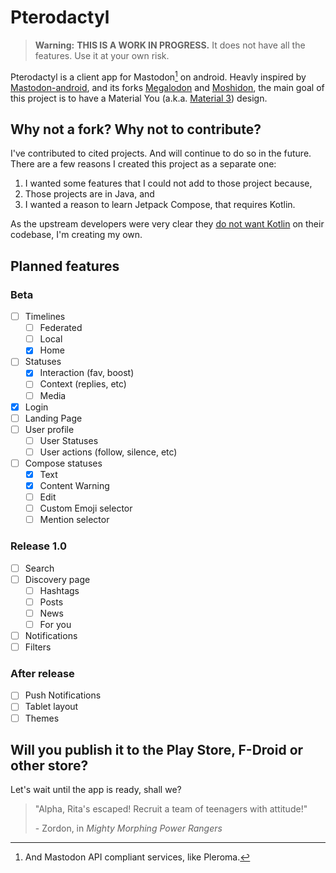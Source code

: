 # Pterodactyl

> **Warning:** **THIS IS A WORK IN PROGRESS.** It does not have all the
> features. Use it at your own risk.

Pterodactyl is a client app for Mastodon[^mastodonapi] on android. Heavly
inspired by [Mastodon-android][masto01], and its forks [Megalodon][megs] and
[Moshidon][moshi], the main goal of this project is to have a Material You
(a.k.a. [Material 3][md3]) design.

[^mastodonapi]: And Mastodon API compliant services, like Pleroma.

## Why not a fork? Why not to contribute?

I've contributed to cited projects. And will continue to do so in the future.
There are a few reasons I created this project as a separate one:

1. I wanted some features that I could not add to those project because,
1. Those projects are in Java, and
1. I wanted a reason to learn Jetpack Compose, that requires Kotlin.

As the upstream developers were very clear they [do not want Kotlin][masto02] on
their codebase, I'm creating my own.

## Planned features

### Beta

- [ ] Timelines
  - [ ] Federated
  - [ ] Local
  - [x] Home
- [ ] Statuses
  - [x] Interaction (fav, boost)
  - [ ] Context (replies, etc)
  - [ ] Media
- [x] Login
- [ ] Landing Page
- [ ] User profile
  - [ ] User Statuses
  - [ ] User actions (follow, silence, etc)
- [ ] Compose statuses
  - [x] Text
  - [x] Content Warning
  - [ ] Edit
  - [ ] Custom Emoji selector
  - [ ] Mention selector

### Release 1.0

- [ ] Search
- [ ] Discovery page
  - [ ] Hashtags
  - [ ] Posts
  - [ ] News
  - [ ] For you
- [ ] Notifications
- [ ] Filters

### After release

- [ ] Push Notifications
- [ ] Tablet layout
- [ ] Themes

## Will you publish it to the Play Store, F-Droid or other store?

Let's wait until the app is ready, shall we?

> "Alpha, Rita's escaped! Recruit a team of teenagers with attitude!"
>
> \- Zordon, in _Mighty Morphing Power Rangers_

[masto01]: https://github.com/mastodon/mastodon-android
[masto02]: https://github.com/mastodon/mastodon-android/issues/3
[megs]: https://github.com/sk22/megalodon
[moshi]: https://github.com/LucasGGamerM/moshidon
[md3]: https://m3.material.io
